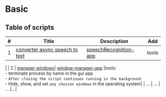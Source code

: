 # Basic
 
## Table of scripts

| # | Title | Description |Add|
|---|-------|----------|----------|
| 1 | [converter async speech to text](./async/converter/async-speech-to-text/README.md) | [speechRecognition-app](./async/converter/async-speech-to-text/main.py) | tools
|
| 2 | [manager windows](./cmd/process/window%20manager/README.md)| [window-manager-app](./cmd/process/window%20manager/window_manager.py) |tools: <br> - terminate process by name in the gui app <br> - `After closing the script continues running in the background`  <br> - Hide, show, and set `any choicen windows` in the operating system|
| ... | ... | ... |...|

